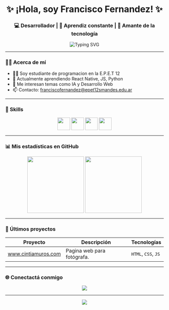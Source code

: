 <h1 align="center">✨ ¡Hola, soy Francisco Fernandez! ✨</h1>
<h3 align="center">💻 Desarrollador | 🧠 Aprendiz constante | 🚀 Amante de la tecnología</h3>

<p align="center">
  <img src="https://readme-typing-svg.demolab.com?font=Fira+Code&pause=1000&color=00F7FF&center=true&vCenter=true&width=435&lines=Bienvenido+a+mi+GitHub!" alt="Typing SVG" />
</p>

---

### 🙋‍♂️ Acerca de mí

- 🧑‍🎓 Soy estudiante de programacion en la E.P.E.T 12 
- 🌱 Actualmente aprendiendo React Native, JS, Python    
- 🧠 Me interesan temas como IA y Desarrollo Web  
- 📫 Contacto: franciscofernandez@epet12smandes.edu.ar

---

### 🧰 Skills

<div align="center">
  <img src="https://cdn.jsdelivr.net/gh/devicons/devicon/icons/html5/html5-original.svg" width="40" />
  <img src="https://cdn.jsdelivr.net/gh/devicons/devicon/icons/css3/css3-original.svg" width="40" />
  <img src="https://cdn.jsdelivr.net/gh/devicons/devicon/icons/javascript/javascript-original.svg" width="40" />
  <img src="https://cdn.jsdelivr.net/gh/devicons/devicon/icons/python/python-original.svg" width="40" />

</div>

---

### 📊 Mis estadísticas en GitHub

<div align="center">
  <img height="180em" src="https://github-readme-stats.vercel.app/api?username=FranciscoFernandezz&show_icons=true&theme=radical&hide_border=true" />
  <img height="180em" src="https://github-readme-stats.vercel.app/api/top-langs/?username=FranciscoFernandezz&layout=compact&theme=radical&hide_border=true" />
</div>

---

### 🧠 Últimos proyectos

| Proyecto | Descripción | Tecnologías |
|----------|-------------|-------------|
| www.cintiamuros.com | Pagina web para fotógrafa. | `HTML`, `CSS`, `JS` |


---

### 🌐 Conectactá conmigo

<div align="center">
  <a href="mailto:franciscofernandez@epet12smandes.edu.ar">
    <img src="https://img.shields.io/badge/-Gmail-D14836?style=for-the-badge&logo=gmail&logoColor=white" />
  </a>

</div>

---

<p align="center">
  <img src="https://capsule-render.vercel.app/api?type=waving&color=gradient&height=100&section=footer"/>
</p>
